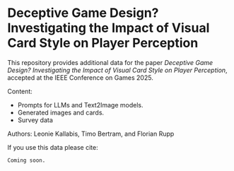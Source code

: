 # Deceptive Game Design? Investigating the Impact of Visual Card Style on Player Perception

This repository provides additional data for the paper _Deceptive Game Design? Investigating the Impact of Visual Card Style on Player Perception_, accepted at the IEEE Conference on Games 2025.

Content:
* Prompts for LLMs and Text2Image models.
* Generated images and cards.
* Survey data

Authors: Leonie Kallabis, Timo Bertram, and Florian Rupp

If you use this data please cite:
```
Coming soon.
```
